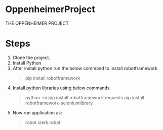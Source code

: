 # OppenheimerProject
THE OPPENHEIMER PROJECT
# Steps
1. Clone the project.
2. Install Python 
3. After install python run the below command to install robotframework
    > pip install robotframework
4. Install python libraries using below commands
    > python -m pip install robotframework-requests
    > pip install robotframework-seleniumlibrary
5. Now run application as:
    > robot clerk.robot
